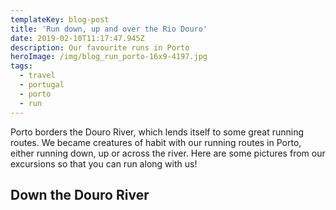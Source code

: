 ```yaml
---
templateKey: blog-post
title: 'Run down, up and over the Rio Douro'
date: 2019-02-10T11:17:47.945Z
description: Our favourite runs in Porto
heroImage: /img/blog_run_porto-16x9-4197.jpg
tags:
  - travel
  - portugal
  - porto
  - run
---
```

Porto borders the Douro River, which lends itself to some great running routes. We became creatures of habit with our running routes in Porto, either running down, up or across the river. Here are some pictures from our excursions so that you can run along with us!

## Down the Douro River
